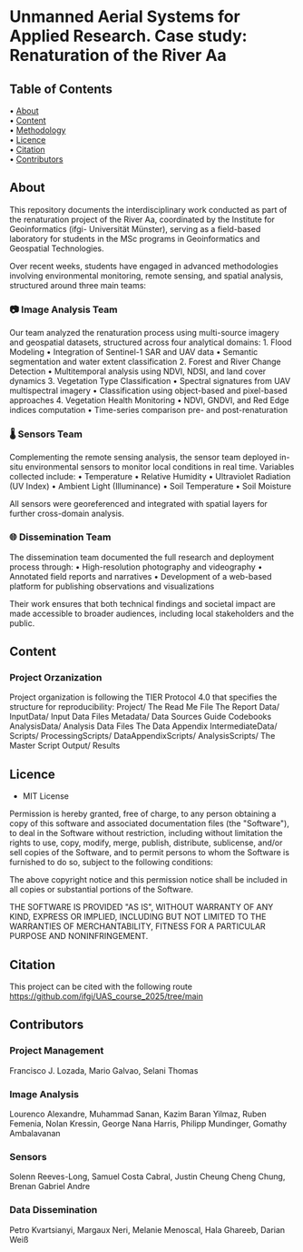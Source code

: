 #  Unmanned Aerial Systems for Applied Research. Case study: Renaturation of the River Aa

## Table of Contents

• [About](#about)  
• [Content](#content)  
• [Methodology](#methodology)  
• [Licence](#licence)  
• [Citation](#citation)  
• [Contributors](#contributors)

## About
 
This repository documents the interdisciplinary work conducted as part of the renaturation project of the River Aa, coordinated by the Institute for Geoinformatics (ifgi- Universität Münster), serving as a field-based laboratory for students in the MSc programs in Geoinformatics and Geospatial Technologies.

Over recent weeks, students have engaged in advanced methodologies involving environmental monitoring, remote sensing, and spatial analysis, structured around three main teams:

### 📷 Image Analysis Team

Our team analyzed the renaturation process using multi-source imagery and geospatial datasets, structured across four analytical domains:
	1.	Flood Modeling
	•	Integration of Sentinel-1 SAR and UAV data
	•	Semantic segmentation and water extent classification
	2.	Forest and River Change Detection
	•	Multitemporal analysis using NDVI, NDSI, and land cover dynamics
	3.	Vegetation Type Classification
	•	Spectral signatures from UAV multispectral imagery
	•	Classification using object-based and pixel-based approaches
	4.	Vegetation Health Monitoring
	•	NDVI, GNDVI, and Red Edge indices computation
	•	Time-series comparison pre- and post-renaturation


### 🌡️ Sensors Team

Complementing the remote sensing analysis, the sensor team deployed in-situ environmental sensors to monitor local conditions in real time. Variables collected include:
	•	Temperature
	•	Relative Humidity
	•	Ultraviolet Radiation (UV Index)
	•	Ambient Light (Illuminance)
	•	Soil Temperature
	•	Soil Moisture

All sensors were georeferenced and integrated with spatial layers for further cross-domain analysis.


### 🌐 Dissemination Team

The dissemination team documented the full research and deployment process through:
	•	High-resolution photography and videography
	•	Annotated field reports and narratives
	•	Development of a web-based platform for publishing observations and visualizations

Their work ensures that both technical findings and societal impact are made accessible to broader audiences, including local stakeholders and the public.


## Content

### Project Orzanization

Project organization is following the TIER Protocol 4.0 that specifies the structure for reproducibility:
 Project/
 	The Read Me File
 	The Report
 	Data/
		 InputData/
		 	Input Data Files
		 Metadata/
		 	Data Sources Guide
		 	Codebooks
		 AnalysisData/
		 	Analysis Data Files
		 	The Data Appendix
		 IntermediateData/
		 Scripts/
		 ProcessingScripts/
		 DataAppendixScripts/
		 AnalysisScripts/
		 	The Master Script
		 Output/
		 	Results

## Licence

  - MIT License

Permission is hereby granted, free of charge, to any person obtaining a copy of this software and associated documentation files (the "Software"), to deal in the Software without restriction, including without limitation the rights to use, copy, modify, merge, publish, distribute, sublicense, and/or sell copies of the Software, and to permit persons to whom the Software is furnished to do so, subject to the following conditions:

The above copyright notice and this permission notice shall be included in all copies or substantial portions of the Software.

THE SOFTWARE IS PROVIDED "AS IS", WITHOUT WARRANTY OF ANY KIND, EXPRESS OR IMPLIED, INCLUDING BUT NOT LIMITED TO THE WARRANTIES OF MERCHANTABILITY, FITNESS FOR A PARTICULAR PURPOSE AND NONINFRINGEMENT.

## Citation

This project can be cited with the following route https://github.com/ifgi/UAS_course_2025/tree/main

## Contributors

###  Project Management

Francisco J. Lozada, Mario Galvao, Selani Thomas

###  Image Analysis

Lourenco Alexandre, Muhammad Sanan, Kazim Baran Yilmaz, Ruben Femenia, Nolan Kressin, George Nana Harris, Philipp Mundinger, Gomathy Ambalavanan

###  Sensors

Solenn Reeves-Long, Samuel Costa Cabral, Justin Cheung Cheng Chung, Brenan Gabriel Andre

###  Data Dissemination

Petro Kvartsianyi, Margaux Neri, Melanie Menoscal, Hala Ghareeb, Darian Weiß
